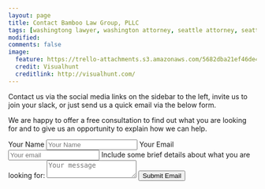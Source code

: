 ```yaml
---
layout: page
title: Contact Bamboo Law Group, PLLC
tags: [washingtong lawyer, washington attorney, seattle attorney, seattle videogame attorney]
modified: 
comments: false
image:
  feature: https://trello-attachments.s3.amazonaws.com/5682dba21ef46de42206db55/3200x2144/eb57a8280737109e49e365f44f572416/people-apple-iphone-writing.jpg
  credit: Visualhunt
  creditlink: http://visualhunt.com/
---
```

Contact us via the social media links on the sidebar to the left, invite us to join your slack, or just send us a quick email via the below form. 


We are happy to offer a free consultation to find out what you are looking for and to give us an opportunity to explain how we can help.

<form action="//formspree.io/your@email.com" method="POST">
  <label for="name"> Your Name </label>
  <input type="text" name="name" placeholder="Your Name" class="fifty" id="name">
  <label for="email"> Your Email </label>
  <input type="text" name="_replyto" placeholder="Your email" class="fifty" id="email"/>
  <input type="hidden" name="_next" value="//site.io/thanks.html" />
  <input type="hidden" name="_subject" value="New submission!" class="fifty"/>
  <label for="subject"> Include some brief details about what you are looking for: </label>
  <textarea placeholder="Your message" class="textbox-sizing" id="subject"></textarea>
  <input type="submit" value="Submit Email" class="btn halvsies">
</form> 
